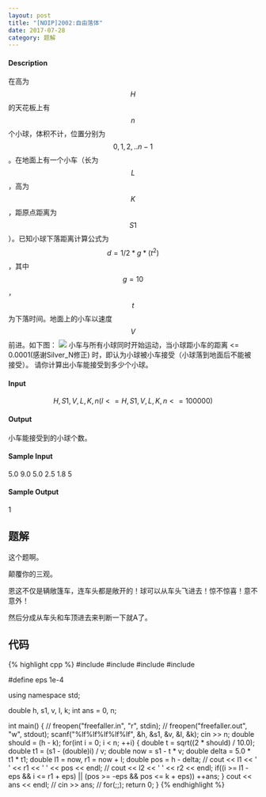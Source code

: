 ```yaml
---
layout: post
title: "[NOIP]2002:自由落体"
date: 2017-07-28
category: 题解
---
```

#### Description
在高为$$H$$的天花板上有$$n$$个小球，体积不计，位置分别为$$0,1,2,..n-1$$。在地面上有一个小车（长为 $$L$$，高为 $$K$$，距原点距离为 $$S1$$）。已知小球下落距离计算公式为 $$d=1/2*g*(t^2)$$，其中 $$g=10$$，$$t$$ 为下落时间。地面上的小车以速度 $$V$$ 前进。如下图：
![](https://cdn.luogu.org/upload/pic/11.png)
小车与所有小球同时开始运动，当小球距小车的距离 <= 0.0001(感谢Silver_N修正) 时，即认为小球被小车接受（小球落到地面后不能被接受）。
请你计算出小车能接受到多少个小球。
#### Input
$$H,S1,V,L,K,n (l<=H,S1,V,L,K,n <=100000)$$
#### Output
小车能接受到的小球个数。
#### Sample Input
5.0 9.0 5.0 2.5 1.8 5
#### Sample Output
1

## 题解
这个题啊。

颠覆你的三观。

恩这不仅是辆敞篷车，连车头都是敞开的！球可以从车头飞进去！惊不惊喜！意不意外！

然后分成从车头和车顶进去来判断一下就A了。

## 代码
{% highlight cpp %}
#include <cmath>
#include <cstdio>
#include <cstring>
#include <iostream>

#define eps 1e-4

using namespace std;

double h, s1, v, l, k;
int ans = 0, n;

int main() {
    // freopen("freefaller.in", "r", stdin);
    // freopen("freefaller.out", "w", stdout);
    scanf("%lf%lf%lf%lf%lf", &h, &s1, &v, &l, &k);
    cin >> n;
    double should = (h - k);
    for(int i = 0; i < n; ++i) {
        double t = sqrt((2 * should) / 10.0);
        double t1 = (s1 - (double)i) / v;
        double now = s1 - t * v;
        double delta = 5.0 * t1 * t1;
        double l1 = now, r1 = now + l;
        double pos = h - delta;
        // cout << l1 << ' ' << r1 << ' ' << pos << endl;
        // cout << l2 << ' ' << r2 << endl;
        if((i >= l1 - eps && i <= r1 + eps) || (pos >= -eps && pos <= k + eps)) ++ans;
    }
    cout << ans << endl;
    // cin >> ans;
    // for(;;);
    return 0;
}
{% endhighlight %}